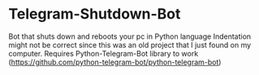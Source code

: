 # Telegram-Shutdown-Bot
Bot that shuts down and reboots your pc in Python language
Indentation might not be correct since this was an old project that I just found on my computer.
Requires Python-Telegram-Bot library to work (https://github.com/python-telegram-bot/python-telegram-bot)
